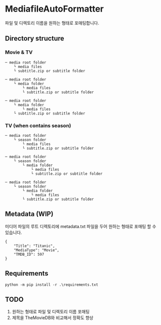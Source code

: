 # MediafileAutoFormatter
파일 및 디렉토리 이름을 원하는 형태로 포매팅합니다.

## Directory structure

### Movie & TV
```
─ media root folder
    └ media files
    └ subtitle.zip or subtitle folder

─ media root folder
    └ media folder
        └ media files
        └ subtitle.zip or subtitle folder

─ media root folder
    └ media folder
        └ media files
    └ subtitle.zip or subtitle folder
```


### TV (when contains season)

```
─ media root folder
    └ season folder
        └ media files
        └ subtitle.zip or subtitle folder

─ media root folder
    └ season folder
        └ media folder
            └ media files
            └ subtitle.zip or subtitle folder

─ media root folder
    └ season folder
        └ media folder
            └ media files
        └ subtitle.zip or subtitle folder
```

## Metadata (WIP)
미디어 파일의 루트 디렉토리에 metadata.txt 파일을 두어 원하는 형태로 포매팅 할 수 있습니다.

```
{
    "Title": "Titanic",
    "MediaType": "Movie",
    "TMDB_ID": 597
}
```

## Requirements

```
python -m pip install -r .\requirements.txt
```

## TODO
1. 원하는 형태로 파일 및 디렉토리 이름 포매팅
2. 제목을 TheMovieDB와 비교해서 정확도 향상

